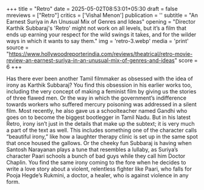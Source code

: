 +++
title = "Retro"
date = 2025-05-02T08:53:01+05:30
draft = false
mreviews = ["Retro"]
critics = ['Vishal Menon']
publication = ''
subtitle = "An Earnest Suriya in An Unusual Mix of Genres and Ideas"
opening = "Director Karthik Subbaraj's 'Retro' might not work on all levels, but it’s a film that ends up earning your respect for the wild swings it takes, and for the wilder ways in which it wants to say them."
img = 'retro-3.webp'
media = 'print'
source = "https://www.hollywoodreporterindia.com/reviews/theatrical/retro-movie-review-an-earnest-suriya-in-an-unusual-mix-of-genres-and-ideas"
score = 6
+++

Has there ever been another Tamil filmmaker as obsessed with the idea of irony as Karthik Subbaraj? You find this obsession in his earlier works too, including the very concept of making a feminist film by giving us the stories of three flawed men. Or the way in which the government’s indifference towards workers who suffered mercury poisoning was addressed in a silent film. Most recently, he also gave us a schoolteacher named Gandhi who goes on to become the biggest bootlegger in Tamil Nadu. But in his latest Retro, irony isn’t just in the details that make up the subtext; it is very much a part of the text as well. This includes something one of the character calls “beautiful irony,” like how a laughter therapy clinic is set up in the same spot that once housed the gallows. Or the cheeky fun Subbaraj is having when Santosh Narayanan plays a tune that resembles a lullaby, as Suriya’s character Paari schools a bunch of bad guys while they call him Doctor Chaplin. You find the same irony coming to the fore when he decides to write a love story about a violent, relentless fighter like Paari, who falls for Pooja Hegde’s Rukmini, a doctor, a healer, who is against violence in any form.
